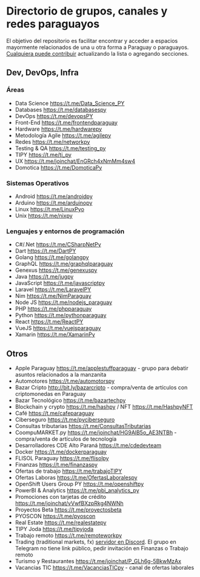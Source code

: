 # Directorio de grupos, canales y redes paraguayos

El objetivo del repositorio es facilitar encontrar y acceder a espacios mayormente relacionados de una u otra forma a Paraguay o paraguayos.
[Cualquiera puede contribuir](CONTRIBUTING.md) actualizando la lista o agregando secciones.

## Dev, DevOps, Infra

### Áreas
* Data Science https://t.me/Data_Science_PY
* Databases https://t.me/databasespy
* DevOps https://t.me/devopsPY
* Front-End https://t.me/frontendparaguay
* Hardware https://t.me/hardwarepy
* Metodología Agile https://t.me/agilepy
* Redes https://t.me/networkpy
* Testing & QA https://t.me/testing_py
* TIPY https://t.me/ti_py
* UX https://t.me/joinchat/EnGRch4xNmMm4sw4
* Domotica https://t.me/DomoticaPy


### Sistemas Operativos
* Android https://t.me/androidpy
* Arduino https://t.me/arduinopy
* Linux https://t.me/LinuxPyo
* Unix https://t.me/nixpy


### Lenguajes y entornos de programación
* C#/.Net https://t.me/CSharpNetPy
* Dart https://t.me/DartPY
* Golang https://t.me/golangpy
* GraphQL https://t.me/graphqlparaguay
* Genexus https://t.me/genexuspy
* Java https://t.me/jugpy
* JavaScript https://t.me/javascriptpy
* Laravel https://t.me/LaravelPY
* Nim https://t.me/NimParaguay
* Node JS https://t.me/nodejs_paraguay
* PHP https://t.me/phpparaguay
* Python https://t.me/pythonparaguay
* React https://t.me/ReactPY
* VueJS https://t.me/vuejsparaguay
* Xamarin https://t.me/XamarinPy

## Otros
* Apple Paraguay https://t.me/applestuffparaguay - grupo para debatir asuntos relacionados a la manzanita
* Automotores https://t.me/automotorspy
* Bazar Cripto http://bit.ly/bazarcripto - compra/venta de artículos con criptomonedas en Paraguay
* Bazar Tecnológico https://t.me/bazartechpy
* Blockchain y crypto https://t.me/hashpy / NFT https://t.me/HashpyNFT
* Café https://t.me/cafeparaguay
* Ciberseguro https://t.me/pyciberseguro
* Consultas tributarias https://t.me/ConsultasTributarias
* CoompuMARKET.py  https://t.me/joinchat/HG9AlB5o_AE3NTBh - compra/venta de artículos de tecnología
* Desarrolladores CDE Alto Paraná https://t.me/cdedevteam
* Docker https://t.me/dockerparaguay
* FLISOL Paraguay https://t.me/flisolpy
* Finanzas https://t.me/finanzaspy
* Ofertas de trabajo https://t.me/trabajoTIPY
* Ofertas Laboras https://t.me/OfertasLaboralespy
* OpenShift Users Group PY https://t.me/openshiftpy
* PowerBI & Analytics https://t.me/pbi_analytics_py
* Promociones con tarjetas de crédito https://t.me/joinchat/vVwfBXzpRkg4NWNh
* Proyectos Beta https://t.me/proyectosbeta
* PYOSCON https://t.me/pyoscon
* Real Estate https://t.me/realestatepy
* TIPY Joda https://t.me/tipyjoda
* Trabajo remoto https://t.me/remoteworkpy
* Trading (traditional markets, fx) [servidor en Discord](https://discord.gg/Qtz9nTX5). El grupo en Telegram no tiene link público, pedir invitación en Finanzas o Trabajo remoto
* Turismo y Restaurantes https://t.me/joinchat/P_GLh6g-5BkwMzAx
* Vacancias TIC https://t.me/VacanciasTICpy - canal de ofertas laborales
